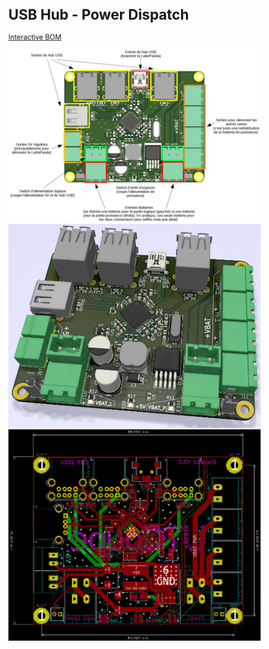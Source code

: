 # USB Hub - Power Dispatch

[Interactive BOM](http://htmlpreview.github.io/?https://github.com/utcoupe/coupe20/blob/elec/elec/hub_usb_dispatch/bom/ibom.html)

<img src="img/pinout.PNG">
<img src="img/top_view.PNG">
<img src="img/pcb.PNG">
